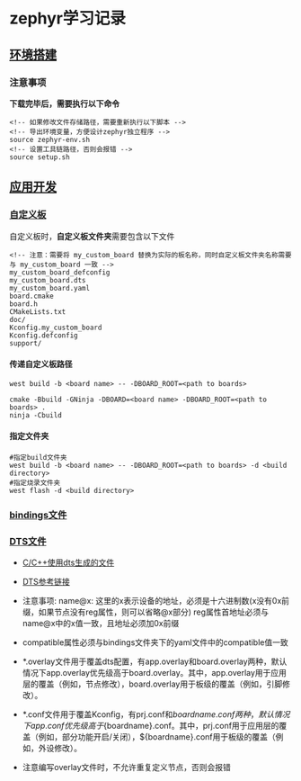 # zephyr学习记录

## [环境搭建](https://docs.zephyrproject.org/latest/develop/getting_started/index.html)

### 注意事项
**下载完毕后，需要执行以下命令**
```
<!-- 如果修改文件存储路径，需要重新执行以下脚本 -->
<!-- 导出环境变量，方便设计zephyr独立程序 -->
source zephyr-env.sh
<!-- 设置工具链路径，否则会报错 -->
source setup.sh 
```
## [应用开发](https://docs.zephyrproject.org/latest/develop/application/index.html)

### [自定义板](https://docs.zephyrproject.org/latest/hardware/porting/board_porting.html#create-your-board-directory)

自定义板时，**自定义板文件夹**需要包含以下文件
```
<!-- 注意：需要将 my_custom_board 替换为实际的板名称，同时自定义板文件夹名称需要与 my_custom_board 一致 -->
my_custom_board_defconfig
my_custom_board.dts
my_custom_board.yaml
board.cmake
board.h
CMakeLists.txt
doc/
Kconfig.my_custom_board
Kconfig.defconfig
support/
```

#### 传递自定义板路径
```
west build -b <board name> -- -DBOARD_ROOT=<path to boards>

cmake -Bbuild -GNinja -DBOARD=<board name> -DBOARD_ROOT=<path to boards> .
ninja -Cbuild
```

#### 指定文件夹
```
#指定build文件夹
west build -b <board name> -- -DBOARD_ROOT=<path to boards> -d <build directory>
#指定烧录文件夹
west flash -d <build directory>
```

### [bindings文件](https://docs.zephyrproject.org/latest/build/dts/bindings-syntax.html)

### [DTS文件](https://docs.zephyrproject.org/latest/build/dts/index.html)

- [C/C++使用dts生成的文件](https://docs.zephyrproject.org/latest/build/dts/api-usage.html)

- [DTS参考链接](https://www.cnblogs.com/jayant97/articles/17209392.html#1-%E5%89%8D%E8%A8%80)
- 注意事项:
  name@x: 这里的x表示设备的地址，必须是十六进制数(x没有0x前缀，如果节点没有reg属性，则可以省略@x部分)
  reg属性首地址必须与name@x中的x值一致，且地址必须加0x前缀
- compatible属性必须与bindings文件夹下的yaml文件中的compatible值一致
- *.overlay文件用于覆盖dts配置，有app.overlay和board.overlay两种，默认情况下app.overlay优先级高于board.overlay。其中，app.overlay用于应用层的覆盖（例如，节点修改），board.overlay用于板级的覆盖（例如，引脚修改）。
- *.conf文件用于覆盖Kconfig，有prj.conf和${boardname}.conf两种，默认情况下app.conf优先级高于${boardname}.conf。其中，prj.conf用于应用层的覆盖（例如，部分功能开启/关闭），${boardname}.conf用于板级的覆盖（例如，外设修改）。
- 注意编写overlay文件时，不允许重复定义节点，否则会报错
